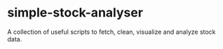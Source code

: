 # simple-stock-analyser
A collection of useful scripts to fetch, clean, visualize and analyze stock data.
